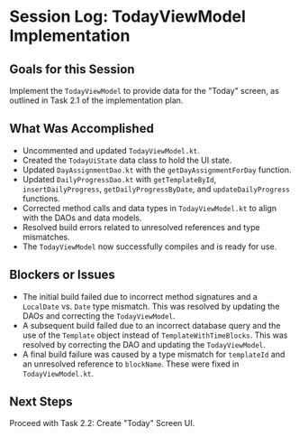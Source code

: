 # Session Log: TodayViewModel Implementation

## Goals for this Session
Implement the `TodayViewModel` to provide data for the "Today" screen, as outlined in Task 2.1 of the implementation plan.

## What Was Accomplished
- Uncommented and updated `TodayViewModel.kt`.
- Created the `TodayUiState` data class to hold the UI state.
- Updated `DayAssignmentDao.kt` with the `getDayAssignmentForDay` function.
- Updated `DailyProgressDao.kt` with `getTemplateById`, `insertDailyProgress`, `getDailyProgressByDate`, and `updateDailyProgress` functions.
- Corrected method calls and data types in `TodayViewModel.kt` to align with the DAOs and data models.
- Resolved build errors related to unresolved references and type mismatches.
- The `TodayViewModel` now successfully compiles and is ready for use.

## Blockers or Issues
- The initial build failed due to incorrect method signatures and a `LocalDate` vs. `Date` type mismatch. This was resolved by updating the DAOs and correcting the `TodayViewModel`.
- A subsequent build failed due to an incorrect database query and the use of the `Template` object instead of `TemplateWithTimeBlocks`. This was resolved by correcting the DAO and updating the `TodayViewModel`.
- A final build failure was caused by a type mismatch for `templateId` and an unresolved reference to `blockName`. These were fixed in `TodayViewModel.kt`.

## Next Steps
Proceed with Task 2.2: Create "Today" Screen UI.
